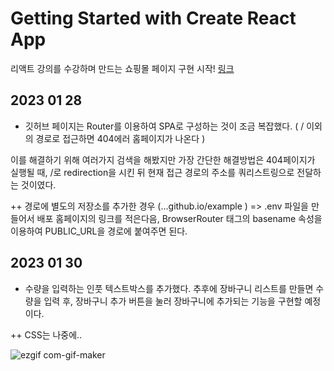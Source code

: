 # Getting Started with Create React App
리액트 강의를 수강하며 만드는 쇼핑몰 페이지 구현 시작!  [링크](https://yujunsun0.github.io/shoes-shop-homepage/)


## 2023 01 28
- 깃허브 페이지는 Router를 이용하여 SPA로 구성하는 것이 조금 복잡했다. ( / 이외의 경로로 접근하면 404에러 홈페이지가 나온다 )  

이를 해결하기 위해 여러가지 검색을 해봤지만 가장 간단한 해결방법은 404페이지가 실행될 때, /로 redirection을 시킨 뒤 현재 접근 경로의 주소를 쿼리스트링으로 전달하는 것이였다.  

++ 경로에 별도의 저장소를 추가한 경우 (...github.io/example )  =>  .env 파일을 만들어서 배포 홈페이지의 링크를 적은다음, BrowserRouter 태그의 basename 속성을 이용하여 PUBLIC_URL을 경로에 붙여주면 된다.

## 2023 01 30
- 수량을 입력하는 인풋 텍스트박스를 추가했다. 추후에 장바구니 리스트를 만들면 수량을 입력 후, 장바구니 추가 버튼을 눌러 장바구니에 추가되는 기능을 구현할 예정이다.  

++ CSS는 나중에..


![ezgif com-gif-maker](https://user-images.githubusercontent.com/120611048/215510563-f9ac74ab-9845-4f47-984c-dad34cd77ce9.gif)
